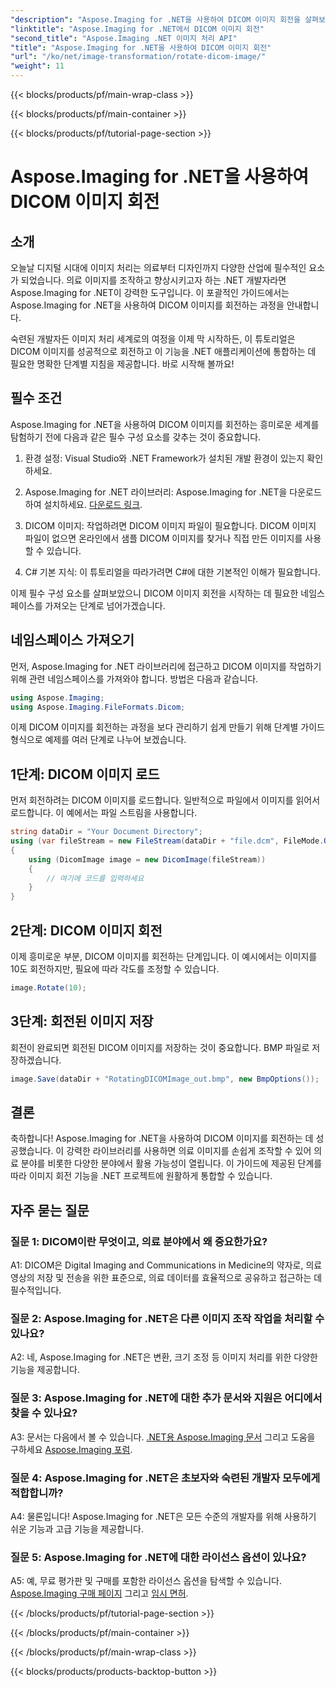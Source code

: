 ```yaml
---
"description": "Aspose.Imaging for .NET을 사용하여 DICOM 이미지 회전을 살펴보세요. 의료 이미지 조작을 위한 단계별 가이드입니다."
"linktitle": "Aspose.Imaging for .NET에서 DICOM 이미지 회전"
"second_title": "Aspose.Imaging .NET 이미지 처리 API"
"title": "Aspose.Imaging for .NET을 사용하여 DICOM 이미지 회전"
"url": "/ko/net/image-transformation/rotate-dicom-image/"
"weight": 11
---
```


{{< blocks/products/pf/main-wrap-class >}}

{{< blocks/products/pf/main-container >}}

{{< blocks/products/pf/tutorial-page-section >}}

# Aspose.Imaging for .NET을 사용하여 DICOM 이미지 회전

## 소개

오늘날 디지털 시대에 이미지 처리는 의료부터 디자인까지 다양한 산업에 필수적인 요소가 되었습니다. 의료 이미지를 조작하고 향상시키고자 하는 .NET 개발자라면 Aspose.Imaging for .NET이 강력한 도구입니다. 이 포괄적인 가이드에서는 Aspose.Imaging for .NET을 사용하여 DICOM 이미지를 회전하는 과정을 안내합니다.

숙련된 개발자든 이미지 처리 세계로의 여정을 이제 막 시작하든, 이 튜토리얼은 DICOM 이미지를 성공적으로 회전하고 이 기능을 .NET 애플리케이션에 통합하는 데 필요한 명확한 단계별 지침을 제공합니다. 바로 시작해 볼까요!

## 필수 조건

Aspose.Imaging for .NET을 사용하여 DICOM 이미지를 회전하는 흥미로운 세계를 탐험하기 전에 다음과 같은 필수 구성 요소를 갖추는 것이 중요합니다.

1. 환경 설정: Visual Studio와 .NET Framework가 설치된 개발 환경이 있는지 확인하세요.

2. Aspose.Imaging for .NET 라이브러리: Aspose.Imaging for .NET을 다운로드하여 설치하세요. [다운로드 링크](https://releases.aspose.com/imaging/net/).

3. DICOM 이미지: 작업하려면 DICOM 이미지 파일이 필요합니다. DICOM 이미지 파일이 없으면 온라인에서 샘플 DICOM 이미지를 찾거나 직접 만든 이미지를 사용할 수 있습니다.

4. C# 기본 지식: 이 튜토리얼을 따라가려면 C#에 대한 기본적인 이해가 필요합니다.

이제 필수 구성 요소를 살펴보았으니 DICOM 이미지 회전을 시작하는 데 필요한 네임스페이스를 가져오는 단계로 넘어가겠습니다.

## 네임스페이스 가져오기

먼저, Aspose.Imaging for .NET 라이브러리에 접근하고 DICOM 이미지를 작업하기 위해 관련 네임스페이스를 가져와야 합니다. 방법은 다음과 같습니다.

```csharp
using Aspose.Imaging;
using Aspose.Imaging.FileFormats.Dicom;
```

이제 DICOM 이미지를 회전하는 과정을 보다 관리하기 쉽게 만들기 위해 단계별 가이드 형식으로 예제를 여러 단계로 나누어 보겠습니다.

## 1단계: DICOM 이미지 로드

먼저 회전하려는 DICOM 이미지를 로드합니다. 일반적으로 파일에서 이미지를 읽어서 로드합니다. 이 예에서는 파일 스트림을 사용합니다.

```csharp
string dataDir = "Your Document Directory";
using (var fileStream = new FileStream(dataDir + "file.dcm", FileMode.Open, FileAccess.Read))
{
    using (DicomImage image = new DicomImage(fileStream))
    {
        // 여기에 코드를 입력하세요
    }
}
```

## 2단계: DICOM 이미지 회전

이제 흥미로운 부분, DICOM 이미지를 회전하는 단계입니다. 이 예시에서는 이미지를 10도 회전하지만, 필요에 따라 각도를 조정할 수 있습니다.

```csharp
image.Rotate(10);
```

## 3단계: 회전된 이미지 저장

회전이 완료되면 회전된 DICOM 이미지를 저장하는 것이 중요합니다. BMP 파일로 저장하겠습니다.

```csharp
image.Save(dataDir + "RotatingDICOMImage_out.bmp", new BmpOptions());
```

## 결론

축하합니다! Aspose.Imaging for .NET을 사용하여 DICOM 이미지를 회전하는 데 성공했습니다. 이 강력한 라이브러리를 사용하면 의료 이미지를 손쉽게 조작할 수 있어 의료 분야를 비롯한 다양한 분야에서 활용 가능성이 열립니다. 이 가이드에 제공된 단계를 따라 이미지 회전 기능을 .NET 프로젝트에 원활하게 통합할 수 있습니다.

## 자주 묻는 질문

### 질문 1: DICOM이란 무엇이고, 의료 분야에서 왜 중요한가요?

A1: DICOM은 Digital Imaging and Communications in Medicine의 약자로, 의료 영상의 저장 및 전송을 위한 표준으로, 의료 데이터를 효율적으로 공유하고 접근하는 데 필수적입니다.

### 질문 2: Aspose.Imaging for .NET은 다른 이미지 조작 작업을 처리할 수 있나요?

A2: 네, Aspose.Imaging for .NET은 변환, 크기 조정 등 이미지 처리를 위한 다양한 기능을 제공합니다.

### 질문 3: Aspose.Imaging for .NET에 대한 추가 문서와 지원은 어디에서 찾을 수 있나요?

A3: 문서는 다음에서 볼 수 있습니다. [.NET용 Aspose.Imaging 문서](https://reference.aspose.com/imaging/net/) 그리고 도움을 구하세요 [Aspose.Imaging 포럼](https://forum.aspose.com/).

### 질문 4: Aspose.Imaging for .NET은 초보자와 숙련된 개발자 모두에게 적합합니까?

A4: 물론입니다! Aspose.Imaging for .NET은 모든 수준의 개발자를 위해 사용하기 쉬운 기능과 고급 기능을 제공합니다.

### 질문 5: Aspose.Imaging for .NET에 대한 라이선스 옵션이 있나요?

A5: 예, 무료 평가판 및 구매를 포함한 라이선스 옵션을 탐색할 수 있습니다. [Aspose.Imaging 구매 페이지](https://purchase.aspose.com/buy) 그리고 [임시 면허](https://purchase.aspose.com/temporary-license/).

{{< /blocks/products/pf/tutorial-page-section >}}

{{< /blocks/products/pf/main-container >}}

{{< /blocks/products/pf/main-wrap-class >}}

{{< blocks/products/products-backtop-button >}}